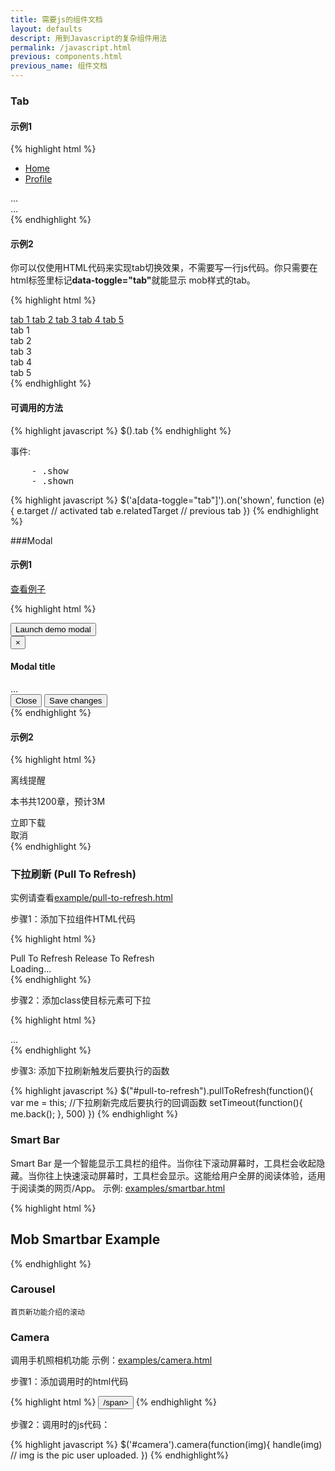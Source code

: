 ```yaml
---
title: 需要js的组件文档
layout: defaults
descript: 用到Javascript的复杂组件用法
permalink: /javascript.html
previous: components.html
previous_name: 组件文档
---
```


### Tab

#### 示例1

{% highlight html %}
<!-- Nav tabs -->
<ul class="nav nav-tabs">
  <li><a href="#home" data-toggle="tab">Home</a></li>
  <li><a href="#profile" data-toggle="tab">Profile</a></li>
</ul>

<!-- Tab panes -->
<div class="tab-content">
  <div class="tab-pane active" id="home">...</div>
  <div class="tab-pane" id="profile">...</div>
</div>
{% endhighlight %}

#### 示例2

你可以仅使用HTML代码来实现tab切换效果，不需要写一行js代码。你只需要在html标签里标记<b>data-toggle="tab"</b>就能显示 mob样式的tab。                


{% highlight html %}
<nav class="navbar">
    <a href="#tab-1" data-toggle="tab"> tab 1 </a>
    <a href="#tab-2" data-toggle="tab"> tab 2 </a>
    <a href="#tab-3" data-toggle="tab"> tab 3 </a>
    <a href="#tab-4" data-toggle="tab"> tab 4 </a>
    <a href="#tab-5" data-toggle="tab"> tab 5 </a>
</nav>
<div class="tab-content">
    <section id="tab-1" class="tab-pane">
        tab 1
    </section>
    <section id="tab-2" class="tab-pane">
        tab 2
    </section>
    <section id="tab-3" class="tab-pane">
        tab 3
    </section>
    <section id="tab-4" class="tab-pane">
        tab 4
    </section>
    <section id="tab-5" class="tab-pane">
        tab 5
    </section>
</div>
{% endhighlight %}

#### 可调用的方法

{% highlight javascript %}
$().tab
{% endhighlight %}

事件:
<pre>
    - .show
    - .shown
</pre>

{% highlight javascript %}
    $('a[data-toggle="tab"]').on('shown', function (e) {
            e.target // activated tab
            e.relatedTarget // previous tab
    })
{% endhighlight %}


###Modal

#### 示例1

[查看例子](examples/modal.html)

{% highlight html %}
<!-- Button trigger modal -->
<button class="btn btn-primary btn-lg" data-toggle="modal" data-target="#myModal">
  Launch demo modal
</button>

<!-- Modal -->
<div class="modal fade" id="myModal" tabindex="-1" role="dialog" aria-labelledby="myModalLabel" aria-hidden="true">
  <div class="modal-dialog">
    <div class="modal-content">
      <div class="modal-header">
        <button type="button" class="close" data-dismiss="modal" aria-hidden="true">&times;</button>
        <h4 class="modal-title" id="myModalLabel">Modal title</h4>
      </div>
      <div class="modal-body">
        ...
      </div>
      <div class="modal-footer">
        <button type="button" class="btn btn-default" data-dismiss="modal">Close</button>
        <button type="button" class="btn btn-primary">Save changes</button>
      </div>
    </div><!-- /.modal-content -->
  </div><!-- /.modal-dialog -->
</div><!-- /.modal -->
{% endhighlight %}

#### 示例2

{% highlight html %}
    <div class="modal-wrapper">
        <div id="offlineTipsDialog" class="modal">
            <div class="modal-body">
                <p class="hilight offline-tip-title">离线提醒</p>
                <p class="subscript offline-tip-text" >本书共1200章，预计<span class="data-size">3M</span></p>
            <div class="btn-confirm"><span class="download-icon"></span>立即下载</div><div class="btn-cancel">取消</div>
        </div>
    </div>
    <div class="modal-backdrop"></div>
{% endhighlight %}

### 下拉刷新 (Pull To Refresh)

实例请查看[example/pull-to-refresh.html](example/pull-to-refresh.html)

步骤1：添加下拉组件HTML代码

{% highlight html %}
    <div class="pull-to-refresh">
        <span class="pull-to-refresh-icon icon icon-arrow-up"></span>
        <span class="pull-to-refresh-text">Pull To Refresh</span>
        <span class="pull-to-refresh-done-text">Release To Refresh</span>
        <div class="pull-to-refresh-loading">
            <span class="pull-to-refresh-loading-icon icon icon-refresh"></span>
            <span class="pull-to-refresh-loading-text">Loading...</span>
        </div>
    </div> 
{% endhighlight %}

步骤2：添加class使目标元素可下拉

{% highlight html %}
    <section class="page-content pullable">
        ...
    </section>
{% endhighlight %}

步骤3: 添加下拉刷新触发后要执行的函数

{% highlight javascript %}
    $("#pull-to-refresh").pullToRefresh(function(){
        var me = this;  //下拉刷新完成后要执行的回调函数
        setTimeout(function(){
            me.back();
            }, 500)
    })
{% endhighlight %}

### Smart Bar

Smart Bar 是一个智能显示工具栏的组件。当你往下滚动屏幕时，工具栏会收起隐藏。当你往上快速滚动屏幕时，工具栏会显示。这能给用户全屏的阅读体验，适用于阅读类的网页/App。
示例: [examples/smartbar.html](examples/smartbar.html)

{% highlight html %}
    <nav class='topbar topbar-fixed toolbar smartbar'>
        <h1>Mob Smartbar Example</h1>
    </nav>
{% endhighlight %}

### Carousel

    首页新功能介绍的滚动

### Camera 

调用手机照相机功能
示例：[examples/camera.html](examples/camera.html)


步骤1：添加调用时的html代码

{% highlight html %}
        <button id="camera"><span class="icon icon-camera">/span></button>
{% endhighlight %}

步骤2：调用时的js代码：


{% highlight javascript %}
    $('#camera').camera(function(img){
        handle(img) // img is the pic user uploaded.
    })
{% endhighlight%}

